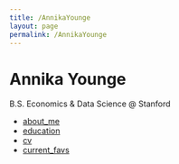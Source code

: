 ```yaml
---
title: /AnnikaYounge
layout: page
permalink: /AnnikaYounge
---
```


# Annika Younge 
B.S. Economics & Data Science @ Stanford
  - [about_me](about_me.md)  
  - [education](education.md)  
  - [cv](cv.md)
  - [current_favs](current_favs.md)

